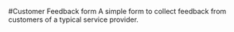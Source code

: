 #Customer Feedback form
A simple form to collect feedback from customers of a typical service provider.